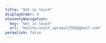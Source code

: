 ```yaml
---
title: "Get in touch"
displayOrder: 4
eleventyNavigation:
  key: "Get in touch"
  url: "mailto:arpit.agrawal2502@gmail.com"
permalink: false
---
```

